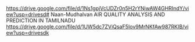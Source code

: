 https://drive.google.com/file/d/1Ns1gpjVcUDZr0n5H2rYNjwAW4GHRIndY/view?usp=drivesd# Naan-Mudhalvan
AIR QUALITY ANALYSIS AND PREDICTION IN TAMILNADU 
https://drive.google.com/file/d/1UW5dc7ZViQsaF5Iov9MrNKfAw987RKIB/view?usp=drivesdk
